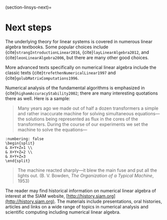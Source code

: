 (section-linsys-next)=
# Next steps

The underlying theory for linear systems is covered in numerous linear algebra textbooks.  Some popular choices include {cite}`strangIntroductionLinear2016`, {cite}`layLinearAlgebra2012`, and {cite}`leonLinearAlgebra2006`, but there are many other good choices.

More advanced texts specifically on numerical linear algebra include the classic texts {cite}`trefethenNumericalLinear1997` and {cite}`golubMatrixComputations1996`.

Numerical analysis of the fundamental algorithms is emphasized in {cite}`highamAccuracyStability2002`; there are many interesting quotations there as well. Here is a sample:

> Many years ago we made out of half a dozen transformers a simple and rather inaccurate machine for solving simultaneous equations—the solutions being represented as flux in the cores of the transformers.  During the course of our experiments we set the machine to solve the equations—

```{math}
:numbering: false
\begin{split}
& X+Y+Z=1 \\
& X+Y+Z=2 \\
& X+Y+Z=3
\end{split}
```

> The machine reacted sharply—it blew the main fuse and put all the lights out. (B. V. Bowden, *The Organization of a Typical Machine*, 1953)

The reader may find historical information on numerical linear algebra of interest at the SIAM website, [http://history.siam.org](http://history.siam.org).  The materials include presentations, oral histories, articles and links on a wide range of topics in numerical analysis and scientific computing including numerical linear algebra.
